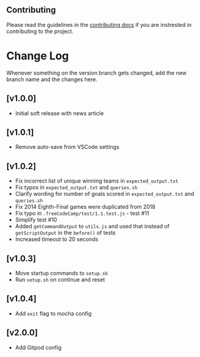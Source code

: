 ## Contributing

Please read the guidelines in the [contributing docs](https://contribute.freecodecamp.org/#/how-to-work-on-tutorials-that-use-coderoad) if you are instrested in contributing to the project.

# Change Log

Whenever something on the version branch gets changed, add the new branch name and the changes here.

## [v1.0.0]

- Initial soft release with news article

## [v1.0.1]

- Remove auto-save from VSCode settings

## [v1.0.2]

- Fix incorrect list of unique winning teams in `expected_output.txt`
- Fix typos in `expected_output.txt` and `queries.sh`
- Clarify wording for number of goals scored in `expected_output.txt` and `queries.sh`
- Fix 2014 Eighth-Final games were duplicated from 2018
- Fix typo in `.freeCodeCamp/test/1.1.test.js` - test #11
- Simplify test #10
- Added `getCommandOutput` to `utils.js` and used that instead of `getScriptOutput` in the `before()` of tests
- Increased timeout to 20 seconds

## [v1.0.3]

- Move startup commands to `setup.sh`
- Run `setup.sh` on continue and reset

## [v1.0.4]

- Add `exit` flag to mocha config

## [v2.0.0]

- Add Gitpod config
